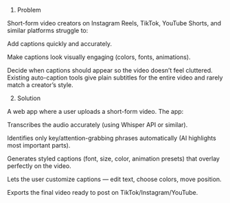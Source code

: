 1. Problem

Short-form video creators on Instagram Reels, TikTok, YouTube Shorts, and similar platforms struggle to:

Add captions quickly and accurately.

Make captions look visually engaging (colors, fonts, animations).

Decide when captions should appear so the video doesn’t feel cluttered.
Existing auto-caption tools give plain subtitles for the entire video and rarely match a creator’s style.

2. Solution

A web app where a user uploads a short-form video. The app:

Transcribes the audio accurately (using Whisper API or similar).

Identifies only key/attention-grabbing phrases automatically (AI highlights most important parts).

Generates styled captions (font, size, color, animation presets) that overlay perfectly on the video.

Lets the user customize captions — edit text, choose colors, move position.

Exports the final video ready to post on TikTok/Instagram/YouTube.